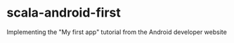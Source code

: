 scala-android-first
===================

Implementing the "My first app" tutorial from the Android developer website
